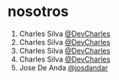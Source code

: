 # nosotros

1. Charles Silva [@DevCharles](https://github.com/devCharles)
2. Charles Silva [@DevCharles](https://github.com/devCharles)
3. Charles Silva [@DevCharles](https://github.com/devCharles)
4. Charles Silva [@DevCharles](https://github.com/devCharles)
5. Jose De Anda [@josdandar](https://github.com/Josdandar)